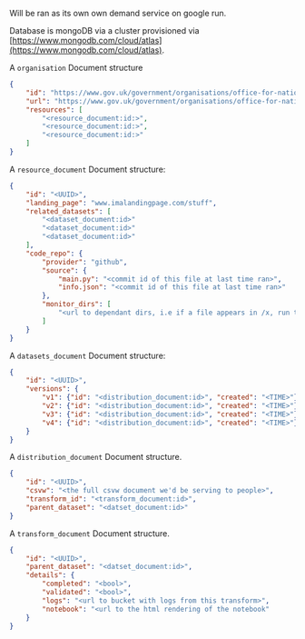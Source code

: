 
Will be ran as its own own demand service on google run.

Database is mongoDB via a cluster provisioned via [https://www.mongodb.com/cloud/atlas](https://www.mongodb.com/cloud/atlas).

A `organisation` Document structure

```json
{
    "id": "https://www.gov.uk/government/organisations/office-for-national-statistics ??? maybe",
    "url": "https://www.gov.uk/government/organisations/office-for-national-statistics",
    "resources": [
        "<resource_document:id:>",
        "<resource_document:id:>",
        "<resource_document:id:>"
    ]
}
```

A `resource_document` Document structure:
```json
{
    "id": "<UUID>",
    "landing_page": "www.imalandingpage.com/stuff",
    "related_datasets": [
        "<dataset_document:id>"
        "<dataset_document:id>"
        "<dataset_document:id>"
    ],
    "code_repo": {
        "provider": "github",
        "source": {
            "main.py": "<commit id of this file at last time ran>",
            "info.json": "<commit id of this file at last time ran>"
        },
        "monitor_dirs": [
            "<url to dependant dirs, i.e if a file appears in /x, run the transform>"
        ]
    }
}
```

A `datasets_document` Document structure:
```json
{
    "id": "<UUID>",
    "versions": {
        "v1": {"id": "<distribution_document:id>", "created": "<TIME>"},
        "v2": {"id": "<distribution_document:id>", "created": "<TIME>"},
        "v3": {"id": "<distribution_document:id>", "created": "<TIME>"},
        "v4": {"id": "<distribution_document:id>", "created": "<TIME>"}
    }
}
```

A `distribution_document` Document structure.
```json
{
    "id": "<UUID>",
    "csvw": "<the full csvw document we'd be serving to people>",
    "transform_id": "<transform_document:id>",
    "parent_dataset": "<datset_document:id>"
}
```

A `transform_document` Document structure.
```json
{
    "id": "<UUID>",
    "parent_dataset": "<datset_document:id>",
    "details": {
        "completed": "<bool>",
        "validated": "<bool>",
        "logs": "<url to bucket with logs from this transform>",
        "notebook": "<url to the html rendering of the notebook"
    }
}
```